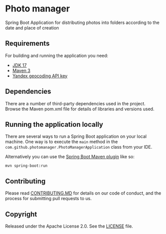 # Photo manager

Spring Boot Application for distributing photos into folders according to the date and place of creation

## Requirements

For building and running the application you need:

- [JDK 17](https://www.oracle.com/java/technologies/downloads/#jdk17-windows)
- [Maven 3](https://maven.apache.org)
- [Yandex geocoding API key](https://yandex.ru/dev/geocode/doc/ru/)

## Dependencies
There are a number of third-party dependencies used in the project. Browse the Maven pom.xml file for details of libraries and versions used.

## Running the application locally

There are several ways to run a Spring Boot application on your local machine. One way is to execute the `main` method in the `com.github.photomanager.PhotoManagerApplication` class from your IDE.

Alternatively you can use the [Spring Boot Maven plugin](https://docs.spring.io/spring-boot/docs/current/reference/html/build-tool-plugins-maven-plugin.html) like so:

```shell
mvn spring-boot:run
```

## Contributing

Please read [CONTRIBUTING.MD](https://github.com/V1adimir-F/photo-manager/blob/main/CONTRIBUTING.md) for details on our code of conduct, and the process for submitting pull requests to us.

## Copyright

Released under the Apache License 2.0. See the [LICENSE](https://github.com/V1adimir-F/photo-manager/blob/main/LICENSE) file.
